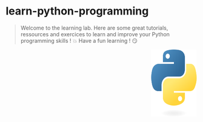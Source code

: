 # learn-python-programming

> Welcome to the learning lab.
> Here are some great tutorials, ressources and exercices to learn and improve your Python programming skills ! :boom:
> Have a fun learning ! :smirk:

<img src="https://github.com/remijul/learn-python-programming/blob/main/python-logo-only.png" align="right"
     alt="Python logo" width="120" height="178">
